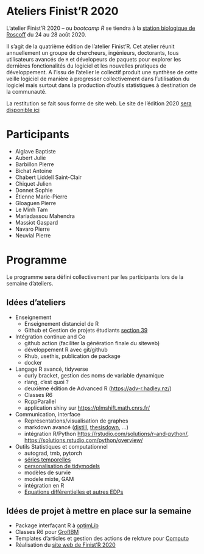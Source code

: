 Ateliers Finist’R 2020
================

L’atelier Finist’R 2020 – ou *bootcamp R* se tiendra à la [station
biologique de Roscoff](http://www.sb-roscoff.fr/) du 24 au 28 août 2020.

Il s’agit de la quatrième édition de l’atelier Finist’R. Cet atelier
réunit annuellement un groupe de chercheurs, ingénieurs, doctorants,
tous utilisateurs avancés de `R` et dévelopeurs de paquets pour explorer
les dernières fonctionalités du logiciel et les nouvelles pratiques de
développement. A l’issu de l’atelier le collectif produit une synthèse
de cette veille logiciel de manière à progresser collectivement dans
l’utilisation du logiciel mais surtout dans la production d’outils
statistiques à destination de la communauté.

La restitution se fait sous forme de site web. Le site de l’édition 2020
[sera disponible ici](https://stateofther.github.io/finistR2020/)

# Participants

  - Alglave Baptiste
  - Aubert Julie
  - Barbillon Pierre
  - Bichat Antoine
  - Chabert Liddell Saint-Clair
  - Chiquet Julien
  - Donnet Sophie
  - Étienne Marie-Pierre
  - Gloaguen Pierre
  - Le Minh Tam
  - Mariadassou Mahendra
  - Massiot Gaspard
  - Navaro Pierre
  - Neuvial Pierre

# Programme

Le programme sera défini collectivement par les participants lors de la
semaine d’ateliers.

## Idées d’ateliers

  - Enseignement
      - Enseignement distanciel de R
      - Github et Gestion de projets étudiants
        [section 39](https://happygitwithr.com/classroom-overview.html)
  - Intégration continue and Co
      - github action (faciliter la génération finale du siteweb)  
      - développement R avec git/github
      - Rhub, usethis, publication de package
      - docker
  - Langage R avancé, tidyverse
      - curly bracket, gestion des noms de variable dynamique
      - rlang, c’est quoi ?
      - deuxième édition de Advanced R (<https://adv-r.hadley.nz/>)
      - Classes R6
      - RcppParallel
      - application shiny sur <https://plmshift.math.cnrs.fr/>
  - Communication, interface
      - Représentations/visualisation de graphes
      - markdown avancé ([distill](https://rstudio.github.io/distill/),
        [thesisdown](https://github.com/ismayc/thesisdown), …)
      - intégration R/Python
        <https://rstudio.com/solutions/r-and-python/>,
        <https://solutions.rstudio.com/python/overview/>
  - Outils Statistiques et computationnel
      - autograd, tmb, pytorch
      - [séries temporelles](https://github.com/tidyverts)
      - [personalisation de
        tidymodels](https://www.tidymodels.org/learn/develop/)
      - modèles de survie
      - modele mixte, GAM
      - intégration en R
      - [Equations différentielles et autres
        EDPs](https://pure.knaw.nl/ws/portalfiles/portal/462308/Soetaert_ea_4748.pdf)

## Idées de projet à mettre en place sur la semaine

  - Package interfaçant R à [optimLib](https://github.com/kthohr/optim)
  - Classes R6 pour [GroßBM](https://github.com/GrossSBM)
  - Templates d’articles et gestion des actions de relcture pour
    [Computo](https://github.com/journal-french-statistical-society/)
  - Réalisation du [site web de
    Finist’R 2020](https://stateofther.github.io/finistR2020/)
